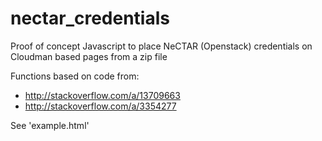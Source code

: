 nectar_credentials
==================

Proof of concept Javascript to place NeCTAR (Openstack) credentials on Cloudman based pages from a zip file

Functions based on code from:
  - http://stackoverflow.com/a/13709663
  - http://stackoverflow.com/a/3354277

See 'example.html' 
